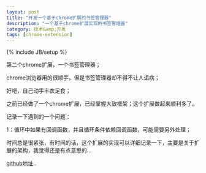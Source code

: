 ```yaml
---
layout: post
title: "开发一个基于chrome扩展的书签管理器"
description: "一个基于chrome扩展实现的书签管理器"
category: 技术&amp;开发
tags: [chrome-extension]
---
```

{% include JB/setup %}

第二个chrome扩展，一个书签管理器；

chrome浏览器用的很顺手，但是书签管理器却不得不让人诟病；

好吧，自己动手丰衣足食；

之前已经做了一个chrome扩展，已经掌握大致框架；这个扩展做起来顺利多了。

记录一下遇到的一个问题：

1：循环中如果有回调函数，并且循环条件依赖回调函数，可能需要另外处理；

时间总是很紧张，有时间的话，这个扩展的实现可以详细记录一下，主要是关于扩展的架构，我觉得还是有点意思的...

<p><a href="https://github.com/Julienedies/chrome-extension-bookmarkManager">github地址</a>..</p>

